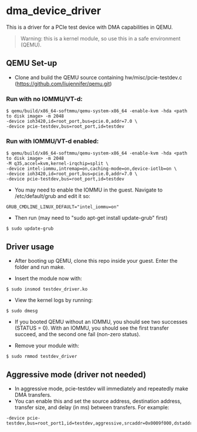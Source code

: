 # dma_device_driver
This is a driver for a PCIe test device with DMA capabilities in QEMU.
> Warning: this is a kernel module, so use this in a safe environment (QEMU).

## QEMU Set-up
- Clone and build the QEMU source containing hw/misc/pcie-testdev.c (https://github.com/liujennifer/qemu.git)

### Run with no IOMMU/VT-d:
```shell
$ qemu/build/x86_64-softmmu/qemu-system-x86_64 -enable-kvm -hda <path to disk image> -m 2048
-device ioh3420,id=root_port,bus=pcie.0,addr=7.0 \
-device pcie-testdev,bus=root_port,id=testdev
```
### Run with IOMMU/VT-d enabled:
```shell
$ qemu/build/x86_64-softmmu/qemu-system-x86_64 -enable-kvm -hda <path to disk image> -m 2048
-M q35,accel=kvm,kernel-irqchip=split \
-device intel-iommu,intremap=on,caching-mode=on,device-iotlb=on \
-device ioh3420,id=root_port,bus=pcie.0,addr=7.0 \
-device pcie-testdev,bus=root_port,id=testdev
```
- You may need to enable the IOMMU in the guest. Navigate to /etc/default/grub and edit it so:
```shell
GRUB_CMDLINE_LINUX_DEFAULT="intel_iommu=on"
```
- Then run (may need to "sudo apt-get install update-grub" first)
```shell
$ sudo update-grub
```

## Driver usage
- After booting up QEMU, clone this repo inside your guest. Enter the folder and run make.

- Insert the module now with:
```shell
$ sudo insmod testdev_driver.ko
```
- View the kernel logs by running:
```
$ sudo dmesg
```
- If you booted QEMU without an IOMMU, you should see two successes (STATUS = 0). With an IOMMU, you should see the first transfer succeed, and the second one fail (non-zero status).

- Remove your module with:
```shell
$ sudo rmmod testdev_driver
```

## Aggressive mode (driver not needed)
- In aggressive mode, pcie-testdev will immediately and repeatedly make DMA transfers.
- You can enable this and set the source address, destination address, transfer size, and delay (in ms) between transfers. For example:
```shell
-device pcie-testdev,bus=root_port1,id=testdev,aggressive,srcaddr=0x0009f000,dstaddr=0x0009fb00,size=1,aggression_delay_ms=2000
```

